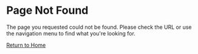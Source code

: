 <!-- json {"title":"Page Not Found","template":"404","last_modified":"2024-03-19 12:00:00","author":"system"} -->

# Page Not Found

The page you requested could not be found. Please check the URL or use the navigation menu to find what you're looking for.

[Return to Home](/) 